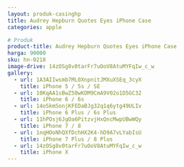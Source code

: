 ```yaml
---
layout: produk-casinghp
title: Audrey Hepburn Quotes Eyes iPhone Case
categories: apple

# Produk
product-title: Audrey Hepburn Quotes Eyes iPhone Case
harga: 90000
sku: hn-0218
image-drive: 14zOSg8v0tarFr7uOoV8AtuMYFqIw_c_w
gallery:
  - url: 1A3AIIwsmb7ML0XnpnitJMXuXSEq_3cyX
    title: iPhone 5 / 5s / SE
  - url: 10KqAA1sBwZ50wKOM9CmA9V02o1D5GC32
    title: iPhone 6 / 6s
  - url: 14oSkmSonjKFEDaBJg32q1q6ytg49ULIv
    title: iPhone 6 Plus / 6s Plus
  - url: 11hPOsj6JgOa6PitzvjHxQncMwpUBwWQy
    title: iPhone 7 / 8
  - url: 1nqHOoNhQXfDchHX2K4-hD9A7vLYabIsU
    title: iPhone 7 Plus / 8 Plus
  - url: 14zOSg8v0tarFr7uOoV8AtuMYFqIw_c_w
    title: iPhone X
---
```

